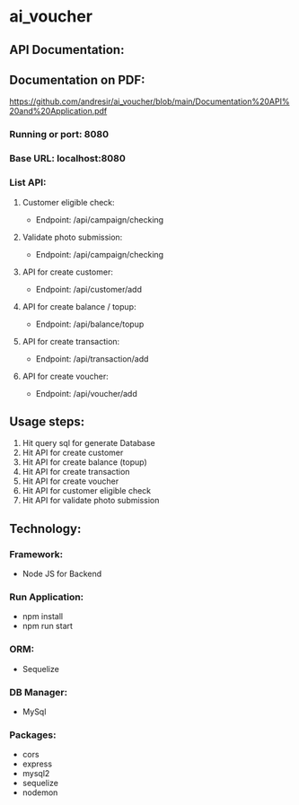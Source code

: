 # ai_voucher

## API Documentation:

## Documentation on PDF:
https://github.com/andresir/ai_voucher/blob/main/Documentation%20API%20and%20Application.pdf

### Running or port: 8080
### Base URL: localhost:8080

### List API:
1.	Customer eligible check:
    - Endpoint: /api/campaign/checking

2.	Validate photo submission:
    - Endpoint: /api/campaign/checking

3.	API for create customer:
    - Endpoint: /api/customer/add

4.	API for create balance / topup:
    - Endpoint: /api/balance/topup

5.	API for create transaction:
    - Endpoint: /api/transaction/add

6.	API for create voucher:
    - Endpoint: /api/voucher/add

## Usage steps:
1.	Hit query sql for generate Database
2.	Hit API for create customer
3.	Hit API for create balance (topup)
4.	Hit API for create transaction
5.	Hit API for create voucher
6.	Hit API for customer eligible check
7.	Hit API for validate photo submission

## Technology:

### Framework:
-	Node JS for Backend

### Run Application:
-	npm install
-	npm run start

### ORM:
-	Sequelize

### DB Manager:
-	MySql

### Packages:
-	cors
-	express
-	mysql2
-	sequelize
-	nodemon
